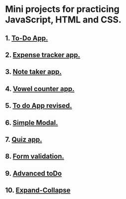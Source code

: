 # Mini projects for practicing JavaScript, HTML and CSS.

## 1. [To-Do App.](https://jasonsmv.github.io/miniProjects.github.io/ToDoApp/)
## 2. [Expense tracker app.](https://jasonsmv.github.io/miniProjects.github.io/ExpenseTracker/)
## 3. [Note taker app.](https://jasonsmv.github.io/miniProjects.github.io/NoteTaker/)
## 4. [Vowel counter app.](https://jasonsmv.github.io/miniProjects.github.io/VowelCounter/)
## 5. [To do App revised.](https://jasonsmv.github.io/miniProjects.github.io/toDoAppRevised/)
## 6. [Simple Modal. ](https://jasonsmv.github.io/miniProjects.github.io/simpleModal/)
## 7. [Quiz app. ](https://jasonsmv.github.io/miniProjects.github.io/quiz/)
## 8. [Form validation. ](https://jasonsmv.github.io/miniProjects.github.io/formValidation/)
## 9. [Advanced toDo  ](https://jasonsmv.github.io/miniProjects.github.io/AdvancedTodo/)
## 10. [Expand-Collapse  ](https://jasonsmv.github.io/miniProjects.github.io/expand-collapse/)




